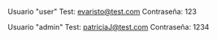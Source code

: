 Usuario "user" Test: evaristo@test.com       Contraseña: 123

Usuario "admin" Test: patriciaJ@test.com    Contraseña: 1234
